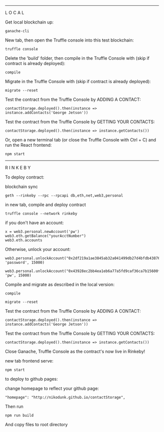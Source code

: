 ---------------------------------------------
 L  O  C  A  L

Get local blockchain up:

	ganache-cli

New tab, then open the Truffle console into this test blockchain:

	truffle console

Delete the 'build' folder, then compile in the Truffle Console with (skip if contract is already deployed):

	compile
	
Migrate in the Truffle Console with (skip if contract is already deployed):

	migrate	--reset


Test the contract from the Truffle Console by ADDING A CONTACT:
	
	contactStorage.deployed().then(instance => instance.addContacts('George Jetson'))


Test the contract from the Truffle Console by GETTING YOUR CONTACTS:
	
	contactStorage.deployed().then(instance => instance.getContacts())


Or, open a new terminal tab (or close the Truffle Console with Ctrl + C) and run the React frontend:

	npm start


---------------------------------------------
R I N K E B Y

To deploy contract:

blockchain sync 

	geth --rinkeby --rpc --rpcapi db,eth,net,web3,personal

in new tab, compile and deploy contract
	
	truffle console --network rinkeby

if you don't have an account:

	x = web3.personal.newAccount('pw')
	web3.eth.getBalance("yourAcctNumber")
	web3.eth.accounts

Otherwise, unlock your account:

	web3.personal.unlockAccount("0x2df219a1ae3845ab32a041499db27d4bfdb43876", 'password', 15000)

	web3.personal.unlockAccount("0x43928ec2bb4ea1eb6a77a5fd9caf36ca7b15600f", 'pw', 15000)

Compile and migrate as described in the local version:

	compile

	migrate --reset


Test the contract from the Truffle Console by ADDING A CONTACT:
	
	contactStorage.deployed().then(instance => instance.addContacts('George Jetson'))


Test the contract from the Truffle Console by GETTING YOUR CONTACTS:
	
	contactStorage.deployed().then(instance => instance.getContacts())

Close Ganache, Truffle Console as the contract's now live in Rinkeby!

new tab frontend serve:
	
	npm start

to deploy to github pages:

change homepage to reflect your github page:

	"homepage": "http://nikodunk.github.io/contactStorage",	

Then run

	npm run build

And copy files to root directory